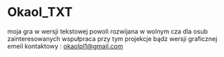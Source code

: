 # Okaol_TXT
moja gra w wersji tekstowej
powoli rozwijana 
w wolnym cza
dla osub zainteresowanych wspułpraca przy tym projekcje bądz wersji graficznej emeil kontaktowy : okaolpl1@gmail.com
